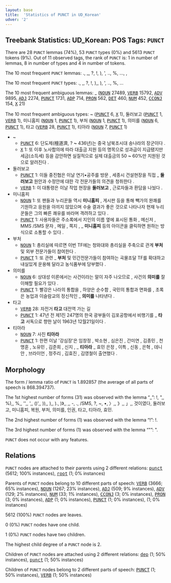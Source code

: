```yaml
---
layout: base
title:  'Statistics of PUNCT in UD_Korean'
udver: '2'
---
```


## Treebank Statistics: UD_Korean: POS Tags: `PUNCT`

There are 28 `PUNCT` lemmas (74%), 53 `PUNCT` types (0%) and 5613 `PUNCT` tokens (9%).
Out of 11 observed tags, the rank of `PUNCT` is: 1 in number of lemmas, 8 in number of types and 4 in number of tokens.

The 10 most frequent `PUNCT` lemmas: ., _, ?, !, ), ', .., %, ..., ,

The 10 most frequent `PUNCT` types:  ., ,, ?, !, ),, ), ', .., %, ...

The 10 most frequent ambiguous lemmas: _ (<tt><a href="ko-pos-NOUN.html">NOUN</a></tt> 27489, <tt><a href="ko-pos-VERB.html">VERB</a></tt> 15792, <tt><a href="ko-pos-ADV.html">ADV</a></tt> 9895, <tt><a href="ko-pos-ADJ.html">ADJ</a></tt> 2274, <tt><a href="ko-pos-PUNCT.html">PUNCT</a></tt> 1731, <tt><a href="ko-pos-ADP.html">ADP</a></tt> 714, <tt><a href="ko-pos-PRON.html">PRON</a></tt> 562, <tt><a href="ko-pos-DET.html">DET</a></tt> 460, <tt><a href="ko-pos-NUM.html">NUM</a></tt> 452, <tt><a href="ko-pos-CCONJ.html">CCONJ</a></tt> 154, <tt><a href="ko-pos-X.html">X</a></tt> 21)

The 10 most frequent ambiguous types:  ~ (<tt><a href="ko-pos-PUNCT.html">PUNCT</a></tt> 6, <tt><a href="ko-pos-X.html">X</a></tt> 1), 둘러보고 (<tt><a href="ko-pos-PUNCT.html">PUNCT</a></tt> 1, <tt><a href="ko-pos-VERB.html">VERB</a></tt> 1), 미니홈피 (<tt><a href="ko-pos-NOUN.html">NOUN</a></tt> 1, <tt><a href="ko-pos-PUNCT.html">PUNCT</a></tt> 1), 부처 (<tt><a href="ko-pos-NOUN.html">NOUN</a></tt> 1, <tt><a href="ko-pos-PUNCT.html">PUNCT</a></tt> 1), 의미를 (<tt><a href="ko-pos-NOUN.html">NOUN</a></tt> 6, <tt><a href="ko-pos-PUNCT.html">PUNCT</a></tt> 1), 타고 (<tt><a href="ko-pos-VERB.html">VERB</a></tt> 28, <tt><a href="ko-pos-PUNCT.html">PUNCT</a></tt> 1), 티아라 (<tt><a href="ko-pos-NOUN.html">NOUN</a></tt> 7, <tt><a href="ko-pos-PUNCT.html">PUNCT</a></tt> 1)


* ~
  * <tt><a href="ko-pos-PUNCT.html">PUNCT</a></tt> 6: 단도제(檀道濟, ? <b>~</b> 436년)는 중국 남북조시대 송나라의 장군이다 .
  * <tt><a href="ko-pos-X.html">X</a></tt> 1: 또 이후 노사합의에 따라 대출금 지원 등의 명목으로 성과급이 지급됐지만 세금(소득세) 등을 감안하면 실질적으로 실제 대출금의 50 <b>~</b> 60%만 지원된 것으로 알려진다 .
* 둘러보고
  * <tt><a href="ko-pos-PUNCT.html">PUNCT</a></tt> 1: 이들 중진협은 이날 연기•공주를 방문 , 세종시 건설현장을 직접 _ <b>둘러보고</b> 원안과 수정안에 대한 각 전문가들의 의견을 청취한다 .
  * <tt><a href="ko-pos-VERB.html">VERB</a></tt> 1: 이 대통령은 이날 작업 현장을 <b>둘러보고</b> , 근로자들과 환담을 나눴다 .
* 미니홈피
  * <tt><a href="ko-pos-NOUN.html">NOUN</a></tt> 1: 또 팬들과 누리꾼들 역시 <b>미니홈피</b> , 게시판 등을 통해 빽가의 완쾌를 기원하고 응원을 아끼지 않았으며 수술 결과가 좋은 것으로 나타나자 현재 누리꾼들은 그의 빠른 쾌유를 바라며 격려하고 있다 .
  * <tt><a href="ko-pos-PUNCT.html">PUNCT</a></tt> 1: 사용자들은 주소록에서 지인의 이름 옆에 표시된 통화 , 메신저 , MMS /SMS 문자 , 메일 , 쪽지 , _ <b>미니홈피</b> 등의 아이콘을 클릭하면 원하는 방식으로 소통할 수 있다 .
* 부처
  * <tt><a href="ko-pos-NOUN.html">NOUN</a></tt> 1: 총리실에 따르면 이번 TF에는 청와대와 총리실을 주축으로 관계 <b>부처</b> 및 외부 전문가들이 참여한다 .
  * <tt><a href="ko-pos-PUNCT.html">PUNCT</a></tt> 1: 또 관련 _ <b>부처</b> 및 민간전문가들이 참여하는 곡물조달 TF를 확대하고 내실있게 운용해 달라고 농식품부에 당부했다 .
* 의미를
  * <tt><a href="ko-pos-NOUN.html">NOUN</a></tt> 6: 상대성 이론에서는 사건이라는 말이 자주 나오므로 , 사건의 <b>의미를</b> 잘 이해할 필요가 있다 .
  * <tt><a href="ko-pos-PUNCT.html">PUNCT</a></tt> 1: 빨강은 나라의 통합을 , 하양은 순수함 , 국민의 통합과 면화를 , 초록은 농업과 이슬람교의 정신적인 _ <b>의미를</b> 나타낸다 .
* 타고
  * <tt><a href="ko-pos-VERB.html">VERB</a></tt> 28: 자전거 <b>타고</b> 대전역 가는 길
  * <tt><a href="ko-pos-PUNCT.html">PUNCT</a></tt> 1: 47년 전 제1진 247명의 한국 광부들이 김포공항에서 비행기를 _ <b>타고</b> 서독으로 향한 날이 1963년 12월21일이다 .
* 티아라
  * <tt><a href="ko-pos-NOUN.html">NOUN</a></tt> 7: 사진 <b>티아라</b>
  * <tt><a href="ko-pos-PUNCT.html">PUNCT</a></tt> 1: 한편 이날 '강심장'은 임창정 , 박소현 , 심은진 , 간미연 , 김종민 , 천명훈 , 노유민 , 김준희 , 신지 , _ <b>티아라</b> _ 효민 은정 , 이특 , 신동 , 은혁 , 데니안 , 브라이언 , 정주리 , 김효진 , 김영철이 출연했다 .

## Morphology

The form / lemma ratio of `PUNCT` is 1.892857 (the average of all parts of speech is 868.394737).

The 1st highest number of forms (31) was observed with the lemma “_”: !, ",, %),, %,, '',, ',, ()',, )),, ),, )., )》,, ,, -, ., /SMS, ?, ~, •, 〉,, 》,, 」,, 것이였다, 둘러보고, 미니홈피, 복원, 부처, 의미를, 인권, 타고, 티아라, 효민.

The 2nd highest number of forms (1) was observed with the lemma “!”: !.

The 3rd highest number of forms (1) was observed with the lemma “"”: ".

`PUNCT` does not occur with any features.


## Relations

`PUNCT` nodes are attached to their parents using 2 different relations: <tt><a href="ko-dep-punct.html">punct</a></tt> (5612; 100% instances), <tt><a href="ko-dep-root.html">root</a></tt> (1; 0% instances)

Parents of `PUNCT` nodes belong to 10 different parts of speech: <tt><a href="ko-pos-VERB.html">VERB</a></tt> (3666; 65% instances), <tt><a href="ko-pos-NOUN.html">NOUN</a></tt> (1267; 23% instances), <tt><a href="ko-pos-ADJ.html">ADJ</a></tt> (509; 9% instances), <tt><a href="ko-pos-ADV.html">ADV</a></tt> (129; 2% instances), <tt><a href="ko-pos-NUM.html">NUM</a></tt> (33; 1% instances), <tt><a href="ko-pos-CCONJ.html">CCONJ</a></tt> (3; 0% instances), <tt><a href="ko-pos-PRON.html">PRON</a></tt> (3; 0% instances), <tt><a href="ko-pos-ADP.html">ADP</a></tt> (1; 0% instances), <tt><a href="ko-pos-PUNCT.html">PUNCT</a></tt> (1; 0% instances),  (1; 0% instances)

5612 (100%) `PUNCT` nodes are leaves.

0 (0%) `PUNCT` nodes have one child.

1 (0%) `PUNCT` nodes have two children.

The highest child degree of a `PUNCT` node is 2.

Children of `PUNCT` nodes are attached using 2 different relations: <tt><a href="ko-dep-dep.html">dep</a></tt> (1; 50% instances), <tt><a href="ko-dep-punct.html">punct</a></tt> (1; 50% instances)

Children of `PUNCT` nodes belong to 2 different parts of speech: <tt><a href="ko-pos-PUNCT.html">PUNCT</a></tt> (1; 50% instances), <tt><a href="ko-pos-VERB.html">VERB</a></tt> (1; 50% instances)

